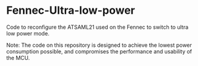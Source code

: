 # Fennec-Ultra-low-power

Code to reconfigure the ATSAML21 used on the Fennec to switch to ultra low power mode.

Note: The code on this repository is designed to achieve the lowest power consumption possible, and compromises the performance and usability of the MCU.

